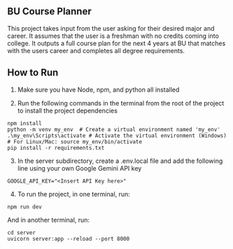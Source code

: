## BU Course Planner

This project takes input from the user asking for their desired major and career. It assumes that the user is a freshman with no credits coming into college. It outputs a full course plan for the next 4 years at BU that matches with the users career and completes all degree requirements. 

## How to Run

1) Make sure you have Node, npm, and python all installed

2) Run the following commands in the terminal from the root of the project to install the project dependencies
```console
npm install
python -m venv my_env  # Create a virtual environment named 'my_env'
.\my_env\Scripts\activate # Activate the virtual environment (Windows)
# For Linux/Mac: source my_env/bin/activate
pip install -r requirements.txt
```

3) In the server subdirectory, create a .env.local file and add the following line using your own Google Gemini API key
```code
GOOGLE_API_KEY="<Insert API Key here>"
```

4) To run the project, in one terminal, run:
```console
npm run dev
```

And in another terminal, run:
```console
cd server
uvicorn server:app --reload --port 8000
```

